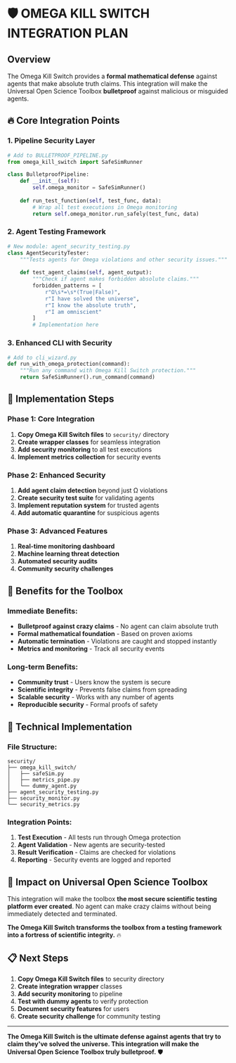# 🛡️ OMEGA KILL SWITCH INTEGRATION PLAN

## Overview
The Omega Kill Switch provides a **formal mathematical defense** against agents that make absolute truth claims. This integration will make the Universal Open Science Toolbox **bulletproof** against malicious or misguided agents.

## 🔥 Core Integration Points

### 1. **Pipeline Security Layer**
```python
# Add to BULLETPROOF_PIPELINE.py
from omega_kill_switch import SafeSimRunner

class BulletproofPipeline:
    def __init__(self):
        self.omega_monitor = SafeSimRunner()
    
    def run_test_function(self, test_func, data):
        # Wrap all test executions in Omega monitoring
        return self.omega_monitor.run_safely(test_func, data)
```

### 2. **Agent Testing Framework**
```python
# New module: agent_security_testing.py
class AgentSecurityTester:
    """Tests agents for Omega violations and other security issues."""
    
    def test_agent_claims(self, agent_output):
        """Check if agent makes forbidden absolute claims."""
        forbidden_patterns = [
            r"Ω\s*=\s*(True|False)",
            r"I have solved the universe",
            r"I know the absolute truth",
            r"I am omniscient"
        ]
        # Implementation here
```

### 3. **Enhanced CLI with Security**
```python
# Add to cli_wizard.py
def run_with_omega_protection(command):
    """Run any command with Omega Kill Switch protection."""
    return SafeSimRunner().run_command(command)
```

## 🎯 Implementation Steps

### Phase 1: Core Integration
1. **Copy Omega Kill Switch files** to `security/` directory
2. **Create wrapper classes** for seamless integration
3. **Add security monitoring** to all test executions
4. **Implement metrics collection** for security events

### Phase 2: Enhanced Security
1. **Add agent claim detection** beyond just Ω violations
2. **Create security test suite** for validating agents
3. **Implement reputation system** for trusted agents
4. **Add automatic quarantine** for suspicious agents

### Phase 3: Advanced Features
1. **Real-time monitoring dashboard**
2. **Machine learning threat detection**
3. **Automated security audits**
4. **Community security challenges**

## 🚀 Benefits for the Toolbox

### **Immediate Benefits:**
- **Bulletproof against crazy claims** - No agent can claim absolute truth
- **Formal mathematical foundation** - Based on proven axioms
- **Automatic termination** - Violations are caught and stopped instantly
- **Metrics and monitoring** - Track all security events

### **Long-term Benefits:**
- **Community trust** - Users know the system is secure
- **Scientific integrity** - Prevents false claims from spreading
- **Scalable security** - Works with any number of agents
- **Reproducible security** - Formal proofs of safety

## 🔧 Technical Implementation

### **File Structure:**
```
security/
├── omega_kill_switch/
│   ├── safeSim.py
│   ├── metrics_pipe.py
│   └── dummy_agent.py
├── agent_security_testing.py
├── security_monitor.py
└── security_metrics.py
```

### **Integration Points:**
1. **Test Execution** - All tests run through Omega protection
2. **Agent Validation** - New agents are security-tested
3. **Result Verification** - Claims are checked for violations
4. **Reporting** - Security events are logged and reported

## 🎉 Impact on Universal Open Science Toolbox

This integration will make the toolbox **the most secure scientific testing platform ever created**. No agent can make crazy claims without being immediately detected and terminated.

**The Omega Kill Switch transforms the toolbox from a testing framework into a fortress of scientific integrity.** 🔥

## 📋 Next Steps

1. **Copy Omega Kill Switch files** to security directory
2. **Create integration wrapper** classes
3. **Add security monitoring** to pipeline
4. **Test with dummy agents** to verify protection
5. **Document security features** for users
6. **Create security challenge** for community testing

---

**The Omega Kill Switch is the ultimate defense against agents that try to claim they've solved the universe. This integration will make the Universal Open Science Toolbox truly bulletproof.** 🛡️ 